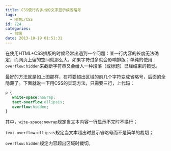 ```yaml
---
title: CSS使行内多出的文字显示成省略号
tags:
  - HTML/CSS
id: 724
categories:
  - 前端
date: 2013-10-19 01:51:31
---
```


在使用HTML+CSS排版的时候经常出遇到一个问题：某一行内容的长度无法确定，而网页上留的空间就那么大，如果字符过多就会影响排版；单纯的使用`overflow:hidden`来截断字符串又会给人一种段落（或标题）已经结束的错觉。

最好的方法就是如上图那样，在将要超出区域的前几个字符变成省略号，后面的全隐藏了。下面就说一下用CSS的实现方法，只需要三行，上代码：

```css
p {
   white-space:nowrap;
   text-overflow:ellipsis;
   overflow:hidden;
}
```

其中，`wite-space:nowrap`规定当文本内容一行显示不完时不换行；

`text-overflow:ellipsis`规定当文本超出时显示省略号而不是简单的裁切；

`overflow:hidden`规定内容超出区域时裁切。